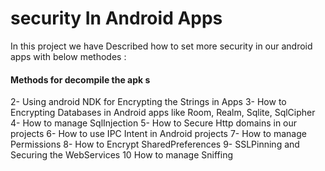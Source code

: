# security In Android Apps
In this project we have Described how to set more security in our android apps with below methodes :
#### Methods for decompile the apk s
2- Using android NDK for Encrypting the Strings in Apps
3- How to Encrypting Databases in Android apps like Room, Realm, Sqlite, SqlCipher
4- How to manage SqlInjection
5- How to Secure Http domains in our projects
6- How to use IPC Intent in Android projects
7- How to manage Permissions
8- How to Encrypt SharedPreferences
9- SSLPinning and Securing the WebServices
10 How to manage Sniffing
